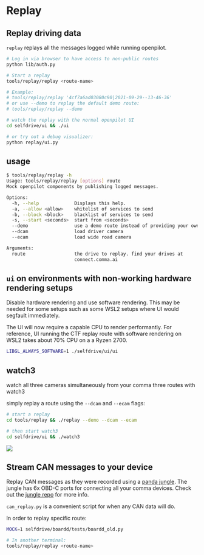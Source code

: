 # Replay

## Replay driving data

`replay` replays all the messages logged while running openpilot.

```bash
# Log in via browser to have access to non-public routes
python lib/auth.py

# Start a replay
tools/replay/replay <route-name>

# Example:
# tools/replay/replay '4cf7a6ad03080c90|2021-09-29--13-46-36'
# or use --demo to replay the default demo route:
# tools/replay/replay --demo

# watch the replay with the normal openpilot UI
cd selfdrive/ui && ./ui

# or try out a debug visualizer:
python replay/ui.py
```

## usage
``` bash
$ tools/replay/replay -h
Usage: tools/replay/replay [options] route
Mock openpilot components by publishing logged messages.

Options:
  -h, --help             Displays this help.
  -a, --allow <allow>    whitelist of services to send
  -b, --block <block>    blacklist of services to send
  -s, --start <seconds>  start from <seconds>
  --demo                 use a demo route instead of providing your own
  --dcam                 load driver camera
  --ecam                 load wide road camera

Arguments:
  route                  the drive to replay. find your drives at
                         connect.comma.ai
```

## `ui` on environments with non-working hardware rendering setups

Disable hardware rendering and use software rendering. This may be needed for some setups such as some WSL2 setups where UI would segfault immediately.

The UI will now require a capable CPU to render performantly. For reference, UI running the CTF replay route with software rendering on WSL2 takes about 70% CPU on a a Ryzen 2700. 

```bash
LIBGL_ALWAYS_SOFTWARE=1 ./selfdrive/ui/ui 
```

## watch3

watch all three cameras simultaneously from your comma three routes with watch3

simply replay a route using the `--dcam` and `--ecam` flags:

```bash
# start a replay
cd tools/replay && ./replay --demo --dcam --ecam

# then start watch3
cd selfdrive/ui && ./watch3
```

![](https://i.imgur.com/IeaOdAb.png)

## Stream CAN messages to your device

Replay CAN messages as they were recorded using a [panda jungle](https://comma.ai/shop/products/panda-jungle). The jungle has 6x OBD-C ports for connecting all your comma devices. Check out the [jungle repo](https://github.com/commaai/panda_jungle) for more info.

`can_replay.py` is a convenient script for when any CAN data will do.

In order to replay specific route:
```bash
MOCK=1 selfdrive/boardd/tests/boardd_old.py

# In another terminal:
tools/replay/replay <route-name>
```
